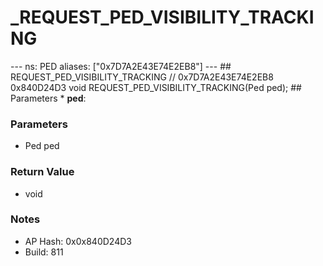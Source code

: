 # _REQUEST_PED_VISIBILITY_TRACKING

--- ns: PED aliases: ["0x7D7A2E43E74E2EB8"] --- ## REQUEST_PED_VISIBILITY_TRACKING  // 0x7D7A2E43E74E2EB8 0x840D24D3 void REQUEST_PED_VISIBILITY_TRACKING(Ped ped);  ## Parameters * **ped**:

### Parameters
* Ped ped

### Return Value
* void

### Notes
* AP Hash: 0x0x840D24D3
* Build: 811

